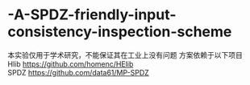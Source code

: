 # -A-SPDZ-friendly-input-consistency-inspection-scheme
本实验仅用于学术研究，不能保证其在工业上没有问题
方案依赖于以下项目  
Hlib https://github.com/homenc/HElib  
SPDZ https://github.com/data61/MP-SPDZ  


